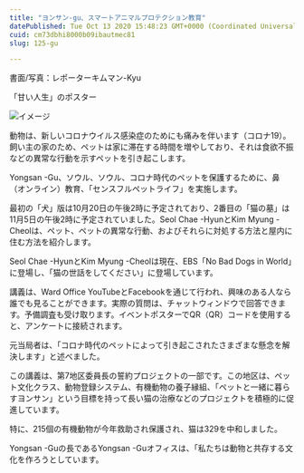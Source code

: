 ```yaml
---
title: "ヨンサン-gu、スマートアニマルプロテクション教育"
datePublished: Tue Oct 13 2020 15:48:23 GMT+0000 (Coordinated Universal Time)
cuid: cm73dbhi8000b09ibautmec81
slug: 125-gu

---
```



書面/写真：レポーターキムマン-Kyu

「甘い人生」のポスター

![イメージ](https://cdn.hashnode.com/res/hashnode/image/upload/v1739452853609/6e9bf614-f141-491e-9d9c-164ab29dc6a4.jpeg)

動物は、新しいコロナウイルス感染症のためにも痛みを伴います（コロナ19）。飼い主の家のため、ペットは家に滞在する時間を増やしており、それは食欲不振などの異常な行動を示すペットを引き起こします。

Yongsan -Gu、ソウル、ソウル、コロナ時代のペットを保護するために、鼻（オンライン）教育、「センスフルペットライフ」を実施します。

最初の「犬」版は10月20日の午後2時に予定されており、2番目の「猫の墓」は11月5日の午後2時に予定されていました。Seol Chae -HyunとKim Myung -Cheolは、ペット、ペットの異常な行動、およびそれらに対処する方法と屋内に住む方法を紹介します。

Seol Chae -HyunとKim Myung -Cheolは現在、EBS「No Bad Dogs in World」に登場し、「猫の世話をしてください」に登場しています。

講義は、Ward Office YouTubeとFacebookを通じて行われ、興味のある人なら誰でも見ることができます。実際の質問は、チャットウィンドウで回答できます。予備調査も受け取ります。イベントポスターでQR（QR）コードを使用すると、アンケートに接続されます。

元当局者は、「コロナ時代のペットによって引き起こされたさまざまな懸念を解決します」と述べました。

この講義は、第7地区委員長の誓約プロジェクトの一部です。この地区は、ペット文化クラス、動物登録システム、有機動物の養子縁組、「ペットと一緒に暮らすヨンサン」という目標を持って長い猫の治療などのプロジェクトを積極的に促進しています。

特に、215個の有機動物が今年救助され保護され、猫は329を中和しました。

Yongsan -Guの長であるYongsan -Guオフィスは、「私たちは動物と共存する文化を作ろうとしています。